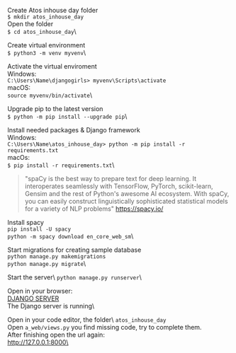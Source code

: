 Create Atos inhouse day folder\
`$ mkdir atos_inhouse_day`\
Open the folder \
`$ cd atos_inhouse_day`\

Create virtual environment\
`$ python3 -m venv myvenv`\

Activate the virtual enviroment\
Windows:\
`C:\Users\Name\djangogirls> myvenv\Scripts\activate`\
macOS:\
`source myvenv/bin/activate`\

Upgrade pip to the latest version\
`$ python -m pip install --upgrade pip`\

Install needed packages & Django framework\
Windows:\
`C:\Users\Name\atos_inhouse_day> python -m pip install -r requirements.txt`\
macOs:\
`$ pip install -r requirements.txt`\


 >  "spaCy is the best way to prepare text for deep learning. It interoperates seamlessly with TensorFlow, PyTorch, scikit-learn, Gensim and the rest of Python's awesome AI ecosystem. With spaCy, you can easily construct linguistically sophisticated statistical models for a variety of NLP problems"
https://spacy.io/ 

Install spacy\
`pip install -U spacy`\
`python -m spacy download en_core_web_sm`\

Start migrations for creating sample database\
`python manage.py makemigrations`\
`python manage.py migrate`\

Start the server\ 
`python manage.py runserver`\

Open in your browser:\
[DJANGO SERVER](http://127.0.0.1:8000)\
The Django server is running\

Open in your code editor, the folder\ 
`atos_inhouse_day`\
Open `a_web/views.py`  you find missing code, try to complete them.\
After finishing open the url again: \
http://127.0.0.1:8000\
